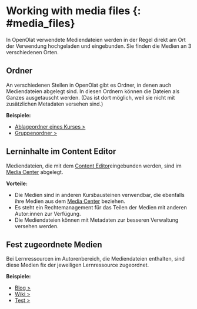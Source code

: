 # Working with media files {: #media_files}

In OpenOlat verwendete Mediendateien werden in der Regel direkt am Ort der Verwendung hochgeladen und eingebunden. Sie finden die Medien an 3 verschiedenen Orten. 


## Ordner

An verschiedenen Stellen in OpenOlat gibt es Ordner, in denen auch Mediendateien abgelegt sind. In diesen Ordnern können die Dateien als Ganzes ausgetauscht werden. (Das ist dort möglich, weil sie nicht mit zusätzlichen Metadaten versehen sind.)

**Beispiele:**

* [Ablageordner eines Kurses >](../basic_concepts/Folder_Concept.de.md#storage_folder)
* [Gruppenordner >](../basic_concepts/Folder_Concept.de.md#group_folder)



## Lerninhalte im Content Editor

Mediendateien, die mit dem [Content Editor](../basic_concepts/Content_Editor.de.md)eingebunden werden, sind im [Media Center](../basic_concepts/Media_Center_Concept.de.md) abgelegt.

**Vorteile:**

* Die Medien sind in anderen Kursbausteinen verwendbar, die ebenfalls ihre Medien aus dem [Media Center](../basic_concepts/Media_Center_Concept.de.md) beziehen.
* Es steht ein Rechtemanagement für das Teilen der Medien mit anderen Autor:innen zur Verfügung.
* Die Mediendateien können mit Metadaten zur besseren Verwaltung versehen werden. 


## Fest zugeordnete Medien

Bei Lernressourcen im Autorenbereich, die Mediendateien enthalten, sind diese Medien fix der jeweiligen Lernressource zugeordnet.

**Beispiele:**

* [Blog >](../learningresources/Blog.de.md)
* [Wiki >](../learningresources/Wiki.de.md)
* [Test >](../learningresources/Test.de.md)

